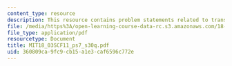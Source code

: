 ```yaml
---
content_type: resource
description: This resource contains problem statements related to transfer functions.
file: /media/https%3A/open-learning-course-data-rc.s3.amazonaws.com/18-03sc-differential-equations-fall-2011/360809ca9fc9cb15a1e3caf6596c772e_MIT18_03SCF11_ps7_s30q.pdf
file_type: application/pdf
resourcetype: Document
title: MIT18_03SCF11_ps7_s30q.pdf
uid: 360809ca-9fc9-cb15-a1e3-caf6596c772e
---
```

